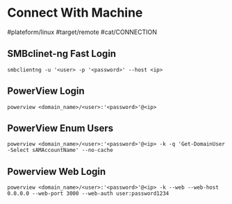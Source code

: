 # Connect With Machine
#plateform/linux #target/remote #cat/CONNECTION

## SMBclinet-ng Fast Login
```
smbclientng -u '<user> -p '<password>' --host <ip>
```

## PowerView Login
```
powerview <domain_name>/<user>:'<password>'@<ip>
```

## PowerView Enum Users
```
powerview <domain_name>/<user>:'<password>'@<ip> -k -q 'Get-DomainUser -Select sAMAccountName' --no-cache
```

## Powerview Web Login
```
powerview <domain_name>/<user>:'<password>'@<ip> -k --web --web-host 0.0.0.0 --web-port 3000 --web-auth user:password1234
```
